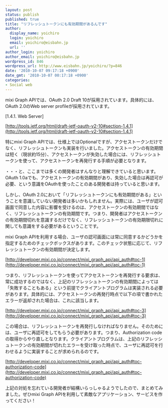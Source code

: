```yaml
---
layout: post
status: publish
published: true
title: "リフレッシュトークンにも有効期間があるんです"
author:
  display_name: yoichiro
  login: yoichiro
  email: yoichiro@eisbahn.jp
  url: ''
author_login: yoichiro
author_email: yoichiro@eisbahn.jp
wordpress_id: 846
wordpress_url: http://www.eisbahn.jp/yoichiro/?p=846
date: '2010-10-07 09:17:18 +0900'
date_gmt: '2010-10-07 00:17:18 +0900'
categories:
- Social web
---
```


mixi Graph APIでは、OAuth 2.0 Draft 10が採用されています。具体的には、OAuth 2.0のWeb server profileが採用されています。

[1.4.1.  Web Server]

[http://tools.ietf.org/html/draft-ietf-oauth-v2-10#section-1.4.1](http://tools.ietf.org/html/draft-ietf-oauth-v2-10#section-1.4.1)

特にmixi Graph APIでは、仕様上ではOptionalですが、アクセストークンだけでなく、リフレッシュトークンも実装を行いました。アクセストークンの有効期間は短く（現状約15分）、アクセストークンが失効した場合には、リフレッシュトークンを使って、アクセストークンを再発行する手順が必要となります。

・・・と、ここまでは多くの開発者はすんなりと理解できていると思います。OAuth 1.0aでも、アクセストークンの有効期間があり、失効した場合は再認可が必要、という意識をOAuthを使ったことのある開発者は持っていると思います。

しかし、OAuth 2.0において「リフレッシュトークンにも有効期間がある」ということを意識していない開発者は多いかもしれません。実際には、ユーザが認可画面で同意した内容に影響を受けるのは、アクセストークンの有効期間ではなく、リフレッシュトークンの有効期間です。つまり、開発者はアクセストークンの有効期間切れを意識するだけでなく、リフレッシュトークンの有効期限切れに関しても意識をする必要があるということです。

mixi Graph APIを利用する場合、ユーザの認可画面には常に同意するかどうかを指定するためのチェックボックスがあります。このチェック状態に応じて、リフレッシュトークンの有効期間が決定します。

[http://developer.mixi.co.jp/connect/mixi_graph_api/api_auth#toc-1](http://developer.mixi.co.jp/connect/mixi_graph_api/api_auth#toc-1)

つまり、リフレッシュトークンを使ってアクセストークンを再発行する要求は、常に成功するのではなく、上記のリフレッシュトークンの有効期間によっては「失敗することもある」という前提でクライアントプログラムは実装される必要があります。具体的には、アクセストークンの再発行時点で以下の項で書かれたエラーが返却された場合は、これに該当します。

[http://developer.mixi.co.jp/connect/mixi_graph_api/api_auth#toc-3](http://developer.mixi.co.jp/connect/mixi_graph_api/api_auth#toc-3)

この場合は、リフレッシュトークンを再発行しなければなりません。そのためには、ユーザに再認可をしてもらう必要があります。つまり、Authorization codeの取得からやり直しとなります。クライアントプログラムは、上記のリフレッシュトークンの有効期間が切れたエラーを受け取った時点で、ユーザに再認可を行わせるように実装することが求められるのです。

[http://developer.mixi.co.jp/connect/mixi_graph_api/api_auth#toc-authorization-code](http://developer.mixi.co.jp/connect/mixi_graph_api/api_auth#toc-authorization-code)

上記の対処を忘れている開発者が結構いらっしゃるようでしたので、まとめてみました。ぜひmixi Graph APIを利用して素敵なアプリケーション、サービスを作ってください！
